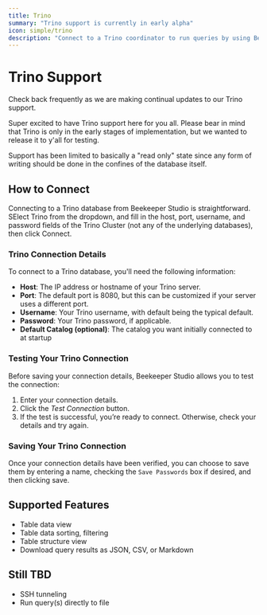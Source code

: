 ```yaml
---
title: Trino
summary: "Trino support is currently in early alpha"
icon: simple/trino
description: "Connect to a Trino coordinator to run queries by using Beekeeper Studio"
---
```


# Trino Support

Check back frequently as we are making continual updates to our Trino support.

Super excited to have Trino support here for you all. Please bear in mind that Trino is only in the early stages of implementation, but we wanted to release it to y'all for testing.

Support has been limited to basically a "read only" state since any form of writing should be done in the confines of the database itself.

## How to Connect
Connecting to a Trino database from Beekeeper Studio is straightforward. SElect Trino from the dropdown, and fill in the host, port, username, and password fields of the Trino Cluster (not any of the underlying databases), then click Connect.

### Trino Connection Details

To connect to a Trino database, you'll need the following information:

- **Host**: The IP address or hostname of your Trino server.
- **Port**: The default port is 8080, but this can be customized if your server uses a different port.
- **Username**: Your Trino username, with default being the typical default.
- **Password**: Your Trino password, if applicable.
- **Default Catalog (optional)**: The catalog you want initially connected to at startup

### Testing Your Trino Connection

Before saving your connection details, Beekeeper Studio allows you to test the connection:

1. Enter your connection details.
2. Click the *Test Connection* button.
3. If the test is successful, you’re ready to connect. Otherwise, check your details and try again.

### Saving Your Trino Connection

Once your connection details have been verified, you can choose to save them by entering a name, checking the `Save Passwords` box if desired, and then clicking save.

## Supported Features

- Table data view
- Table data sorting, filtering
- Table structure view
- Download query results as JSON, CSV, or Markdown

## Still TBD

- SSH tunneling
- Run query(s) directly to file